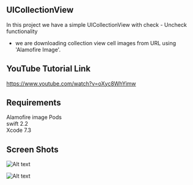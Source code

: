 ## UICollectionView

In this project we have a simple UICollectionView with check - Uncheck functionality 
+ we are downloading collection view cell images from URL using 'Alamofire Image'.   
 

## YouTube Tutorial Link   


https://www.youtube.com/watch?v=oXyc8WhYimw


## Requirements
Alamofire image Pods   
swift 2.2    
Xcode 7.3


## Screen Shots


![Alt text](https://s26.postimg.org/8vxt8kdfd/image.png "Screen shot 1")   

![Alt text](https://s26.postimg.org/n3nhx7q49/image.png "Screen shot 2")
